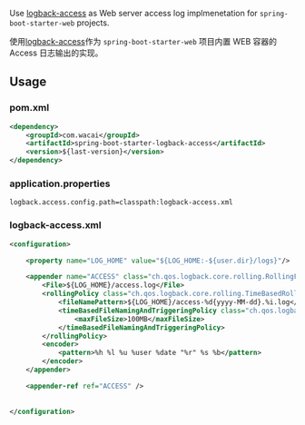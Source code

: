 Use [logback-access](http://logback.qos.ch/access.html) as Web server access log implmenetation for `spring-boot-starter-web` projects.

使用[logback-access](http://logback.qos.ch/access.html)作为 `spring-boot-starter-web` 项目内置 WEB 容器的 Access 日志输出的实现。

## Usage

### pom.xml

```xml
<dependency>
    <groupId>com.wacai</groupId>
    <artifactId>spring-boot-starter-logback-access</artifactId>
    <version>${last-version}</version>
</dependency>

```

### application.properties

```
logback.access.config.path=classpath:logback-access.xml
```

### logback-access.xml

```xml
<configuration>

    <property name="LOG_HOME" value="${LOG_HOME:-${user.dir}/logs}"/>

    <appender name="ACCESS" class="ch.qos.logback.core.rolling.RollingFileAppender">
        <File>${LOG_HOME}/access.log</File>
        <rollingPolicy class="ch.qos.logback.core.rolling.TimeBasedRollingPolicy">
            <fileNamePattern>${LOG_HOME}/access-%d{yyyy-MM-dd}.%i.log</fileNamePattern>
            <timeBasedFileNamingAndTriggeringPolicy class="ch.qos.logback.core.rolling.SizeAndTimeBasedFNATP">
                <maxFileSize>100MB</maxFileSize>
            </timeBasedFileNamingAndTriggeringPolicy>
        </rollingPolicy>
        <encoder>
            <pattern>%h %l %u %user %date "%r" %s %b</pattern>
        </encoder>
    </appender>

    <appender-ref ref="ACCESS" />
    
    
</configuration>
```
